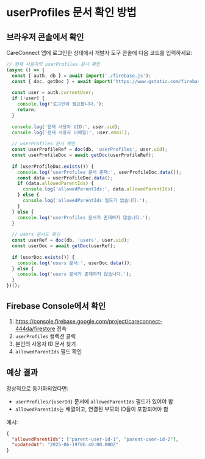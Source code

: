 # userProfiles 문서 확인 방법

## 브라우저 콘솔에서 확인

CareConnect 앱에 로그인한 상태에서 개발자 도구 콘솔에 다음 코드를 입력하세요:

```javascript
// 현재 사용자의 userProfiles 문서 확인
(async () => {
  const { auth, db } = await import('./firebase.js');
  const { doc, getDoc } = await import('https://www.gstatic.com/firebasejs/10.14.1/firebase-firestore.js');
  
  const user = auth.currentUser;
  if (!user) {
    console.log('로그인이 필요합니다.');
    return;
  }
  
  console.log('현재 사용자 UID:', user.uid);
  console.log('현재 사용자 이메일:', user.email);
  
  // userProfiles 문서 확인
  const userProfileRef = doc(db, 'userProfiles', user.uid);
  const userProfileDoc = await getDoc(userProfileRef);
  
  if (userProfileDoc.exists()) {
    console.log('userProfiles 문서 존재:', userProfileDoc.data());
    const data = userProfileDoc.data();
    if (data.allowedParentIds) {
      console.log('allowedParentIds:', data.allowedParentIds);
    } else {
      console.log('allowedParentIds 필드가 없습니다.');
    }
  } else {
    console.log('userProfiles 문서가 존재하지 않습니다.');
  }
  
  // users 문서도 확인
  const userRef = doc(db, 'users', user.uid);
  const userDoc = await getDoc(userRef);
  
  if (userDoc.exists()) {
    console.log('users 문서:', userDoc.data());
  } else {
    console.log('users 문서가 존재하지 않습니다.');
  }
})();
```

## Firebase Console에서 확인

1. https://console.firebase.google.com/project/careconnect-444da/firestore 접속
2. `userProfiles` 컬렉션 클릭
3. 본인의 사용자 ID 문서 찾기
4. `allowedParentIds` 필드 확인

## 예상 결과

정상적으로 동기화되었다면:
- `userProfiles/{userId}` 문서에 `allowedParentIds` 필드가 있어야 함
- `allowedParentIds`는 배열이고, 연결된 부모의 ID들이 포함되어야 함

예시:
```json
{
  "allowedParentIds": ["parent-user-id-1", "parent-user-id-2"],
  "updatedAt": "2025-06-19T06:40:00.000Z"
}
```